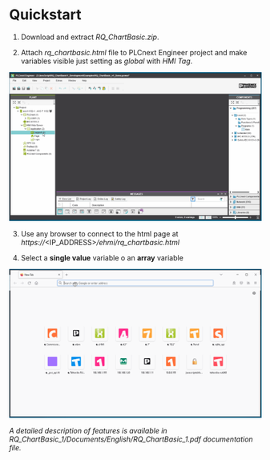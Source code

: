 # Quickstart 

1. Download and extract _RQ_ChartBasic.zip_.

2. Attach _rq_chartbasic.html_ file to PLCnext Engineer project and make variables visible just setting as _global_ with _HMI Tag_. 

<p align="center">
<img src="gifs/RQ_ChartBasic_plcne.gif"/>
</p>

3. Use any browser to connect to the html page at _https://_<IP_ADDRESS>_/ehmi/rq_chartbasic.html_

4. Select a **single value** variable o an **array** variable

<p align="center">
<img src="gifs/RQ_ChartBasic_browser.gif"/>
</p>



_A detailed description of features is available in RQ_ChartBasic_1/Documents/English/RQ_ChartBasic_1.pdf documentation file._
